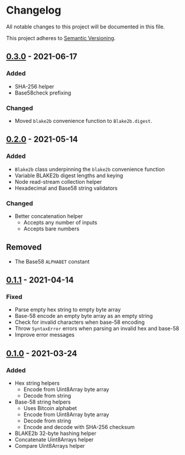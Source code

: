 # Changelog

All notable changes to this project will be documented in this file.

This project adheres to
[Semantic Versioning](https://semver.org/spec/v2.0.0.html).

## [0.3.0] - 2021-06-17

### Added

- SHA-256 helper
- Base58check prefixing

### Changed

- Moved `blake2b` convenience function to `Blake2b.digest`.

## [0.2.0] - 2021-05-14

### Added

- `Blake2b` class underpinning the `blake2b` convenience function
- Variable BLAKE2b digest lengths and keying
- Node read-stream collection helper
- Hexadecimal and Base58 string validators

### Changed

- Better concatenation helper
  - Accepts any number of inputs
  - Accepts bare numbers

## Removed

- The Base58 `ALPHABET` constant

## [0.1.1] - 2021-04-14

### Fixed

- Parse empty hex string to empty byte array
- Base-58 encode an empty byte array as an empty string
- Check for invalid characters when base-58 encoding
- Throw `SyntaxError` errors when parsing an invalid hex and base-58
- Improve error messages

## [0.1.0] - 2021-03-24

### Added

- Hex string helpers
  - Encode from Uint8Array byte array
  - Decode from string
- Base-58 string helpers
  - Uses Bitcoin alphabet
  - Encode from Uint8Array byte array
  - Decode from string
  - Encode and decode with SHA-256 checksum
- BLAKE2b 32-byte hashing helper
- Concatenate Uint8Arrays helper
- Compare Uint8Arrays helper

[0.1.0]: https://gitlab.com/tzstamp/helpers/-/releases/0.1.0
[0.1.1]: https://gitlab.com/tzstamp/helpers/-/releases/0.1.1
[0.2.0]: https://gitlab.com/tzstamp/helpers/-/releases/0.2.0
[0.3.0]: https://gitlab.com/tzstamp/helpers/-/releases/0.3.0
[0.3.2]: https://github.com/marigold-dev/tzstamp/releases/tag/0.3.2
[0.3.3]: https://github.com/marigold-dev/tzstamp/releases/tag/0.3.3